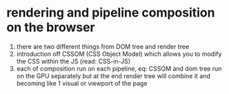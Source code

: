 # rendering and pipeline composition on the browser

1. there are two different things from DOM tree and render tree
2. introduction off CSSOM (CSS Object Model) which allows you to modify the CSS within the JS (read: CSS-in-JS)
3. each of composition run on each pipeline, eq: CSSOM and dom tree run on the GPU separately but at the end render tree will combine it and becoming like 1 visual or viewport of the page
